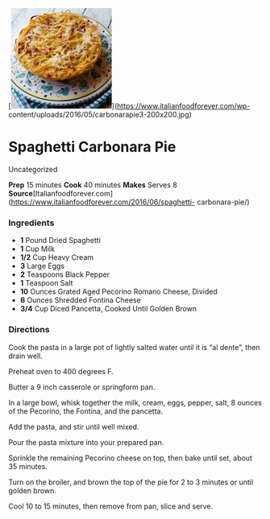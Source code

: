 ﻿

[![](./images/6101e67f-052a-4f2d-8b94-bf0e6cdb06f4.jpg)](https://www.italianfoodforever.com/wp-
content/uploads/2016/05/carbonarapie3-200x200.jpg)

#  Spaghetti Carbonara Pie

Uncategorized

 **Prep** 15 minutes **Cook** 40 minutes **Makes** Serves 8
**Source**[Italianfoodforever.com](https://www.italianfoodforever.com/2016/06/spaghetti-
carbonara-pie/)

###  Ingredients

  * **1** Pound Dried Spaghetti
  *  **1** Cup Milk
  *  **1/2** Cup Heavy Cream
  *  **3** Large Eggs
  *  **2** Teaspoons Black Pepper
  *  **1** Teaspoon Salt
  *  **10** Ounces Grated Aged Pecorino Romano Cheese, Divided
  *  **6** Ounces Shredded Fontina Cheese
  *  **3/4** Cup Diced Pancetta, Cooked Until Golden Brown

###  Directions

Cook the pasta in a large pot of lightly salted water until it is “al dente”,
then drain well.

Preheat oven to 400 degrees F.

Butter a 9 inch casserole or springform pan.

In a large bowl, whisk together the milk, cream, eggs, pepper, salt, 8 ounces
of the Pecorino, the Fontina, and the pancetta.

Add the pasta, and stir until well mixed.

Pour the pasta mixture into your prepared pan.

Sprinkle the remaining Pecorino cheese on top, then bake until set, about 35
minutes.

Turn on the broiler, and brown the top of the pie for 2 to 3 minutes or until
golden brown.

Cool 10 to 15 minutes, then remove from pan, slice and serve.

